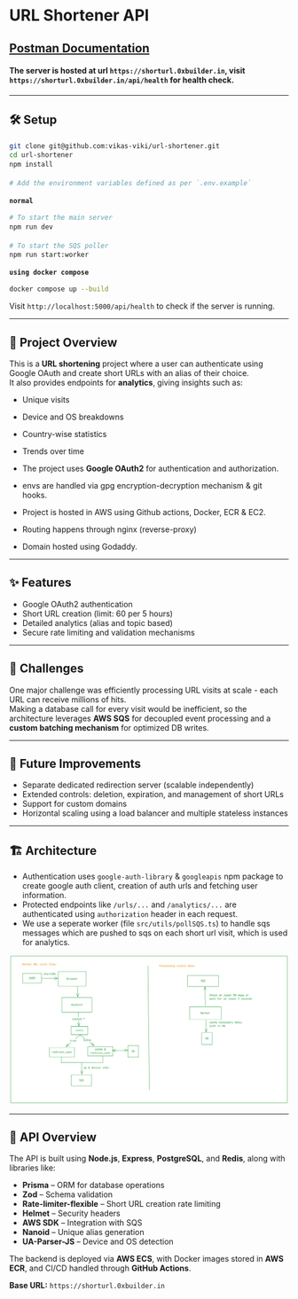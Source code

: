 # URL Shortener API

## [Postman Documentation](https://documenter.getpostman.com/view/43899618/2sB3QJNqYz)


#### The server is hosted at url `https://shorturl.0xbuilder.in`,  visit `https://shorturl.0xbuilder.in/api/health` for health check.

---

## 🛠 Setup

```bash
git clone git@github.com:vikas-viki/url-shortener.git
cd url-shortener
npm install

# Add the environment variables defined as per `.env.example`
```

**`normal`**
```bash
# To start the main server
npm run dev

# To start the SQS poller
npm run start:worker
```

**`using docker compose`**

```bash
docker compose up --build
```

Visit `http://localhost:5000/api/health` to check if the server is running.

---

## 📘 Project Overview

This is a **URL shortening** project where a user can authenticate using Google OAuth and create short URLs with an alias of their choice.  
It also provides endpoints for **analytics**, giving insights such as:

- Unique visits  
- Device and OS breakdowns  
- Country-wise statistics  
- Trends over time  

- The project uses **Google OAuth2** for authentication and authorization.
- envs are handled via gpg encryption-decryption mechanism & git hooks.
- Project is hosted in AWS using Github actions, Docker, ECR & EC2.
- Routing happens through nginx (reverse-proxy)
- Domain hosted using Godaddy.

---

## ✨ Features

- Google OAuth2 authentication  
- Short URL creation (limit: 60 per 5 hours)  
- Detailed analytics (alias and topic based)  
- Secure rate limiting and validation mechanisms  

---

## 🧠 Challenges

One major challenge was efficiently processing URL visits at scale - each URL can receive millions of hits.  
Making a database call for every visit would be inefficient, so the architecture leverages **AWS SQS** for decoupled event processing and a **custom batching mechanism** for optimized DB writes.

---

## 🚀 Future Improvements

- Separate dedicated redirection server (scalable independently)  
- Extended controls: deletion, expiration, and management of short URLs  
- Support for custom domains  
- Horizontal scaling using a load balancer and multiple stateless instances  

---

## 🏗 Architecture
- Authentication uses `google-auth-library` & `googleapis` npm package to create google auth client, creation of auth urls and fetching user information.
- Protected endpoints like `/urls/...` and `/analytics/...` are authenticated using `authorization` header in each request.
- We use a seperate worker (file `src/utils/pollSQS.ts`) to handle sqs messages which are pushed to sqs on each short url visit, which is used for analytics.

![architecture](architecture.png)

---

## 📡 API Overview

The API is built using **Node.js**, **Express**, **PostgreSQL**, and **Redis**, along with libraries like:

- **Prisma** – ORM for database operations  
- **Zod** – Schema validation  
- **Rate-limiter-flexible** – Short URL creation rate limiting  
- **Helmet** – Security headers  
- **AWS SDK** – Integration with SQS  
- **Nanoid** – Unique alias generation  
- **UA-Parser-JS** – Device and OS detection  

The backend is deployed via **AWS ECS**, with Docker images stored in **AWS ECR**, and CI/CD handled through **GitHub Actions**.

**Base URL:** `https://shorturl.0xbuilder.in`
